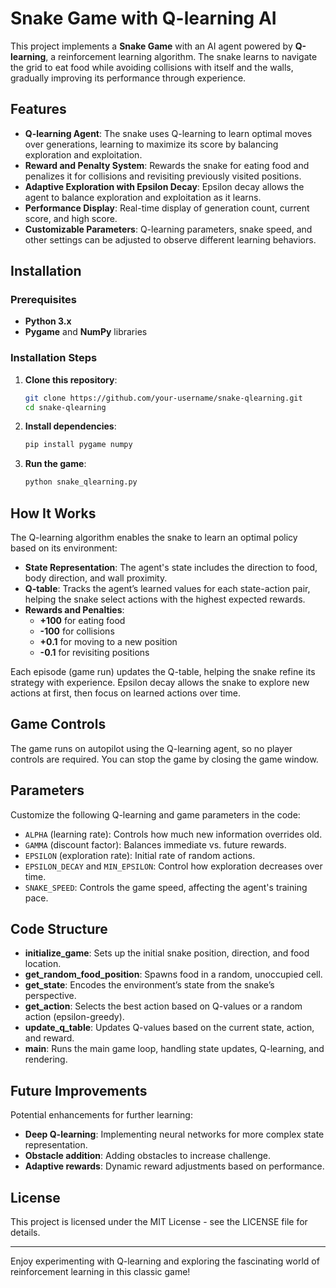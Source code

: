 
# Snake Game with Q-learning AI 

This project implements a **Snake Game** with an AI agent powered by **Q-learning**, a reinforcement learning algorithm. The snake learns to navigate the grid to eat food while avoiding collisions with itself and the walls, gradually improving its performance through experience.

## Features
- **Q-learning Agent**: The snake uses Q-learning to learn optimal moves over generations, learning to maximize its score by balancing exploration and exploitation.
- **Reward and Penalty System**: Rewards the snake for eating food and penalizes it for collisions and revisiting previously visited positions.
- **Adaptive Exploration with Epsilon Decay**: Epsilon decay allows the agent to balance exploration and exploitation as it learns.
- **Performance Display**: Real-time display of generation count, current score, and high score.
- **Customizable Parameters**: Q-learning parameters, snake speed, and other settings can be adjusted to observe different learning behaviors.

## Installation
### Prerequisites
- **Python 3.x**
- **Pygame** and **NumPy** libraries

### Installation Steps
1. **Clone this repository**:
   ```bash
   git clone https://github.com/your-username/snake-qlearning.git
   cd snake-qlearning
   ```

2. **Install dependencies**:
   ```bash
   pip install pygame numpy
   ```

3. **Run the game**:
   ```bash
   python snake_qlearning.py
   ```

## How It Works
The Q-learning algorithm enables the snake to learn an optimal policy based on its environment:
- **State Representation**: The agent's state includes the direction to food, body direction, and wall proximity.
- **Q-table**: Tracks the agent’s learned values for each state-action pair, helping the snake select actions with the highest expected rewards.
- **Rewards and Penalties**:
  - **+100** for eating food
  - **-100** for collisions
  - **+0.1** for moving to a new position
  - **-0.1** for revisiting positions

Each episode (game run) updates the Q-table, helping the snake refine its strategy with experience. Epsilon decay allows the snake to explore new actions at first, then focus on learned actions over time.

## Game Controls
The game runs on autopilot using the Q-learning agent, so no player controls are required. You can stop the game by closing the game window.

## Parameters
Customize the following Q-learning and game parameters in the code:
- `ALPHA` (learning rate): Controls how much new information overrides old.
- `GAMMA` (discount factor): Balances immediate vs. future rewards.
- `EPSILON` (exploration rate): Initial rate of random actions.
- `EPSILON_DECAY` and `MIN_EPSILON`: Control how exploration decreases over time.
- `SNAKE_SPEED`: Controls the game speed, affecting the agent's training pace.

## Code Structure
- **initialize_game**: Sets up the initial snake position, direction, and food location.
- **get_random_food_position**: Spawns food in a random, unoccupied cell.
- **get_state**: Encodes the environment’s state from the snake’s perspective.
- **get_action**: Selects the best action based on Q-values or a random action (epsilon-greedy).
- **update_q_table**: Updates Q-values based on the current state, action, and reward.
- **main**: Runs the main game loop, handling state updates, Q-learning, and rendering.

## Future Improvements
Potential enhancements for further learning:
- **Deep Q-learning**: Implementing neural networks for more complex state representation.
- **Obstacle addition**: Adding obstacles to increase challenge.
- **Adaptive rewards**: Dynamic reward adjustments based on performance.

## License
This project is licensed under the MIT License - see the LICENSE file for details.

---

Enjoy experimenting with Q-learning and exploring the fascinating world of reinforcement learning in this classic game!
